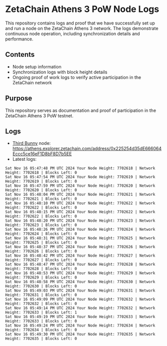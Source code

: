 # ZetaChain Athens 3 PoW Node Logs
This repository contains logs and proof that we have successfully set up and run a node on the ZetaChain Athens 3 network. The logs demonstrate continuous node operation, including synchronization details and performance.

## Contents
- Node setup information
- Synchronization logs with block height details
- Ongoing proof of work logs to verify active participation in the ZetaChain network

## Purpose
This repository serves as documentation and proof of participation in the ZetaChain Athens 3 PoW testnet.

## Logs

- [Third Bunny](https://thirdbunny.xyz/) node: https://athens.explorer.zetachain.com/address/0x225254d35dE666064Eccc5ce16eF1D8bF8D7b5EE
- Latest logs:
```
Sat Nov 16 05:47:48 PM UTC 2024 Your Node Height: 7702618 | Network Height: 7702618 | Blocks Left: 0
Sat Nov 16 05:47:54 PM UTC 2024 Your Node Height: 7702619 | Network Height: 7702619 | Blocks Left: 0
Sat Nov 16 05:47:59 PM UTC 2024 Your Node Height: 7702620 | Network Height: 7702620 | Blocks Left: 0
Sat Nov 16 05:48:04 PM UTC 2024 Your Node Height: 7702621 | Network Height: 7702621 | Blocks Left: 0
Sat Nov 16 05:48:10 PM UTC 2024 Your Node Height: 7702622 | Network Height: 7702622 | Blocks Left: 0
Sat Nov 16 05:48:15 PM UTC 2024 Your Node Height: 7702622 | Network Height: 7702622 | Blocks Left: 0
Sat Nov 16 05:48:20 PM UTC 2024 Your Node Height: 7702623 | Network Height: 7702623 | Blocks Left: 0
Sat Nov 16 05:48:26 PM UTC 2024 Your Node Height: 7702624 | Network Height: 7702624 | Blocks Left: 0
Sat Nov 16 05:48:31 PM UTC 2024 Your Node Height: 7702625 | Network Height: 7702625 | Blocks Left: 0
Sat Nov 16 05:48:37 PM UTC 2024 Your Node Height: 7702626 | Network Height: 7702626 | Blocks Left: 0
Sat Nov 16 05:48:42 PM UTC 2024 Your Node Height: 7702627 | Network Height: 7702627 | Blocks Left: 0
Sat Nov 16 05:48:47 PM UTC 2024 Your Node Height: 7702628 | Network Height: 7702628 | Blocks Left: 0
Sat Nov 16 05:48:53 PM UTC 2024 Your Node Height: 7702629 | Network Height: 7702629 | Blocks Left: 0
Sat Nov 16 05:48:58 PM UTC 2024 Your Node Height: 7702630 | Network Height: 7702630 | Blocks Left: 0
Sat Nov 16 05:49:03 PM UTC 2024 Your Node Height: 7702631 | Network Height: 7702631 | Blocks Left: 0
Sat Nov 16 05:49:09 PM UTC 2024 Your Node Height: 7702632 | Network Height: 7702632 | Blocks Left: 0
Sat Nov 16 05:49:14 PM UTC 2024 Your Node Height: 7702632 | Network Height: 7702633 | Blocks Left: 1
Sat Nov 16 05:49:19 PM UTC 2024 Your Node Height: 7702633 | Network Height: 7702633 | Blocks Left: 0
Sat Nov 16 05:49:24 PM UTC 2024 Your Node Height: 7702634 | Network Height: 7702634 | Blocks Left: 0
Sat Nov 16 05:49:30 PM UTC 2024 Your Node Height: 7702635 | Network Height: 7702635 | Blocks Left: 0
```
